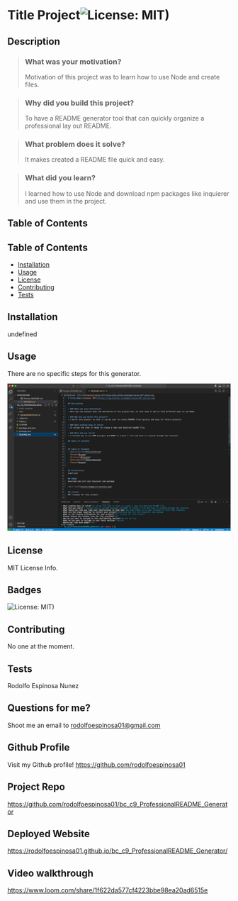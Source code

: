 # Title Project![License: MIT)](https://img.shields.io/badge/License-MIT-yellow.svg)
    
## Description

> ### What was your motivation?
> Motivation of this project was to learn how to use Node and create files.

> ### Why did you build this project?
> To have a README generator tool that can quickly organize a professional lay out README.

> ### What problem does it solve?
> It makes created a README file quick and easy.

> ### What did you learn?
> I learned how to use Node and download npm packages like inquierer and use them in the project.
  
## Table of Contents


## Table of Contents
- [Installation](#installation)
- [Usage](#usage)
- [License](#license)
- [Contributing](#contributing)
- [Tests](#tests)


## Installation
undefined

## Usage
There are no specific steps for this generator.

![alt text](assets/images/screenshot.png)

## License
MIT License Info.

## Badges

![License: MIT)](https://img.shields.io/badge/License-MIT-yellow.svg)

## Contributing
No one at the moment.

## Tests
Rodolfo Espinosa Nunez

## Questions for me?
Shoot me an email to rodolfoespinosa01@gmail.com

## Github Profile
Visit my Github profile!
https://github.com/rodolfoespinosa01

## Project Repo
https://github.com/rodolfoespinosa01/bc_c9_ProfessionalREADME_Generator

## Deployed Website
https://rodolfoespinosa01.github.io/bc_c9_ProfessionalREADME_Generator/

## Video walkthrough
https://www.loom.com/share/1f622da577cf4223bbe98ea20ad6515e